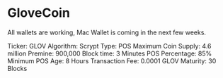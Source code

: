 # GloveCoin

All wallets are working, Mac Wallet is coming in the next few weeks.

Ticker: GLOV
Algorithm: Scrypt
Type: POS
Maximum Coin Supply: 4.6 million
Premine: 900,000
Block time: 3 Minutes
POS Percentage: 85%
Minimum POS Age: 8 Hours
Transaction Fee: 0.0001 GLOV
Maturity: 30 Blocks
